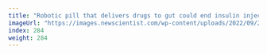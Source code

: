 ```yaml
---
title: "Robotic pill that delivers drugs to gut could end insulin injections"
imageUrl: "https://images.newscientist.com/wp-content/uploads/2022/09/28144825/SEI_127221712.jpg?width=600"
index: 284
weight: 284
---
```

